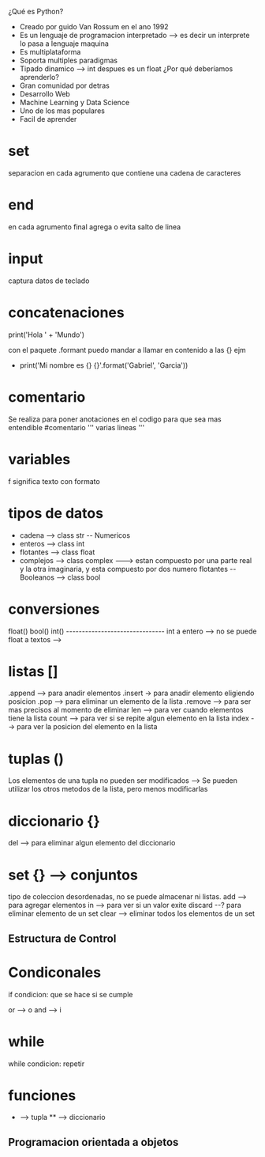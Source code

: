 ¿Qué es Python?
* Creado por guido Van Rossum en el ano 1992
* Es un lenguaje de programacion interpretado --> es decir un interprete lo pasa a lenguaje maquina
* Es multiplataforma
* Soporta multiples paradigmas
* Tipado dinamico --> int despues es un float
¿Por qué deberíamos aprenderlo?
* Gran comunidad por detras
* Desarrollo Web
* Machine Learning y Data Science
* Uno de los mas populares
* Facil de aprender

# set
separacion en cada agrumento que contiene una cadena de caracteres 

# end
en cada agrumento final agrega o evita salto de linea

# input
captura datos de teclado

# concatenaciones 
print('Hola ' + 'Mundo')

con el paquete .formant puedo mandar a llamar en contenido a las {} ejm
* print('Mi nombre es {} {}'.format('Gabriel', 'Garcia'))

# comentario
Se realiza para poner anotaciones en el codigo para que sea mas entendible
#comentario
'''
varias lineas
''' 

# variables
f significa texto con formato

# tipos de datos 
* cadena --> class str
-- Numericos
* enteros --> class int
* flotantes --> class float
* complejos --> class complex ---> estan compuesto por una parte real y la otra imaginaria, y esta compuesto por dos numero flotantes
-- Booleanos --> class bool
# conversiones 
float()
bool()
int()
*-------------------------------*
int a entero --> no se puede
float a textos --> 

# listas []
.append --> para anadir elementos
.insert -> para anadir elemento eligiendo posicion
.pop --> para eliminar un elemento de la lista
.remove --> para ser mas precisos al momento de eliminar
len --> para ver cuando elementos tiene la lista
count --> para ver si se repite algun elemento en la lista 
index --> para ver la posicion del elemento en la lista

# tuplas ()
Los elementos de una tupla no pueden ser modificados
--> Se pueden utilizar los otros metodos de la lista, pero menos modificarlas 

# diccionario {}
del --> para eliminar algun elemento del diccionario

# set {} --> conjuntos 

tipo de coleccion desordenadas, no se puede almacenar ni listas.
add --> para agregar elementos
in --> para ver si un valor exite
discard --? para eliminar elemento de un set
clear --> eliminar todos los elementos de un set

## Estructura de Control

# Condiconales
if condicion:
    que se hace si se cumple

or --> o
and --> i

# while
while condicion:
    repetir

# funciones 
* --> tupla
** --> diccionario


## Programacion orientada a objetos 
